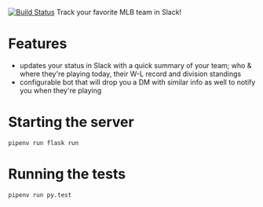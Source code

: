[![Build Status](https://travis-ci.org/tomcooperca/mlb-slack-tracker.svg?branch=master)](https://travis-ci.org/tomcooperca/mlb-slack-tracker)
Track your favorite MLB team in Slack!

# Features
* updates your status in Slack with a quick summary of your team; who & where they're playing today, their W-L record and division standings
* configurable bot that will drop you a DM with similar info as well to notify you when they're playing

# Starting the server
```
pipenv run flask run
```

# Running the tests
```
pipenv run py.test
```
